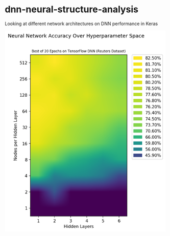 # dnn-neural-structure-analysis
Looking at different network architectures on DNN performance in Keras

![performance](https://raw.githubusercontent.com/cipher982/dnn-neural-structure-analysis/master/outputs/images/performance.png)
